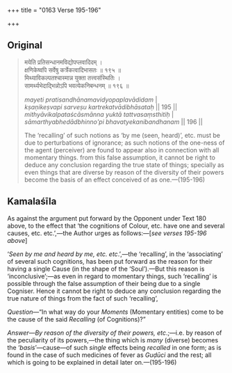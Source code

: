 +++
title = "0163 Verse 195-196"

+++
## Original 
>
> मयेति प्रतिसन्धानमविद्योपप्लवादिदम् ।  
> क्षणिकेष्वपि सर्वेषु कर्त्रेकत्वादिभासतः ॥ १९५ ॥  
> मिथ्याविकल्पतश्चास्मान्न युक्ता तत्त्वसंस्थितिः ।  
> सामर्थ्यभेदाद्भिन्नोऽपि भवत्येकनिबन्धनम् ॥ १९६ ॥ 
>
> *mayeti pratisandhānamavidyopaplavādidam* \|  
> *kṣaṇikeṣvapi sarveṣu kartrekatvādibhāsataḥ* \|\| 195 \|\|  
> *mithyāvikalpataścāsmānna yuktā tattvasaṃsthitiḥ* \|  
> *sāmarthyabhedādbhinno'pi bhavatyekanibandhanam* \|\| 196 \|\| 
>
> The ‘recalling’ of such notions as ‘by me (seen, heard)’, etc. must be due to perturbations of ignorance; as such notions of the one-ness of the agent (perceiver) are found to appear also in connection with all momentary things. from this false assumption, it cannot be right to deduce any conclusion regarding the true state of things; specially as even things that are diverse by reason of the diversity of their powers become the basis of an effect conceived of as one.—(195-196)



## Kamalaśīla

As against the argument put forward by the Opponent under Text 180 above, to the effect that ‘the cognitions of Colour, etc. have one and several causes, etc. etc.’,—the Author urges as follows:—[*see verses 195-196 above*]

‘*Seen by me and heard by me, etc. etc*.’,—the ‘recalling’, in the ‘associating’ of several such cognitions, has been put forward as the reason for their having a single Cause (in the shape of the ‘Soul’).—But this reason is ‘inconclusive’;—as even in regard to momentary things, such ‘recalling’ is possible through the false assumption of their being due to a single Cogniser. Hence it cannot be right to deduce any conclusion regarding the true nature of things from the fact of such ‘recalling’,

*Question*—“In what way do your *Moments* (Momentary entities) come to be the cause of the said *Recalling* (of Cognitions)?”

*Answer*—*By reason of the diversity of their powers, etc*.;—i.e. by reason of the peculiarity of its powers,—the thing which is *many* (diverse) becomes the ‘*basis*’—cause—of such *single* effects being *recalled* in one form; as is found in the case of such medicines of fever as *Guḍūci* and the rest; all which is going to be explained in detail later on.—(195-196)


